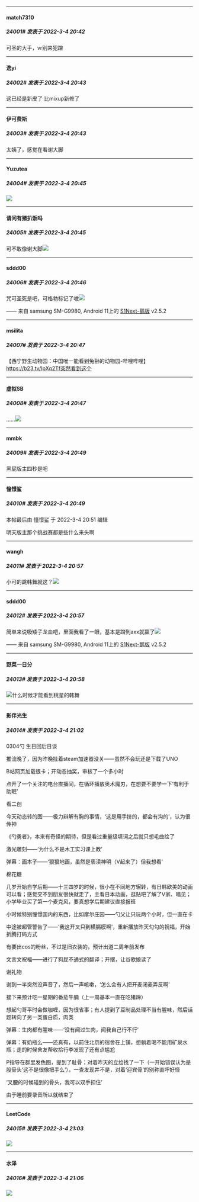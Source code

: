 

*****

####  match7310  
##### 24001#       发表于 2022-3-4 20:42

可圣的大手，vr别来犯蹭

*****

####  逸yi  
##### 24002#       发表于 2022-3-4 20:43

这已经是新皮了 比mixup新修了

*****

####  伊可费斯  
##### 24003#       发表于 2022-3-4 20:43

太姨了，感觉在看谢大脚

*****

####  Yuzutea  
##### 24004#       发表于 2022-3-4 20:45

<img src="https://static.saraba1st.com/image/smiley/face2017/125.png" referrerpolicy="no-referrer">



*****

####  请问有猪扒饭吗  
##### 24005#       发表于 2022-3-4 20:45

可不敢像谢大脚<img src="https://static.saraba1st.com/image/smiley/face2017/067.png" referrerpolicy="no-referrer">

*****

####  sddd00  
##### 24006#       发表于 2022-3-4 20:46

咒可圣死是吧，可格勃标记了嗷<img src="https://static.saraba1st.com/image/smiley/face2017/037.png" referrerpolicy="no-referrer">

—— 来自 samsung SM-G9980, Android 11上的 [S1Next-鹅版](https://github.com/ykrank/S1-Next/releases) v2.5.2

*****

####  msilita  
##### 24007#       发表于 2022-3-4 20:47

【西宁野生动物园：中国唯一能看到兔狲的动物园-哔哩哔哩】 https://b23.tv/IpXq2Tf突然看到这个

*****

####  虚拟SB  
##### 24008#       发表于 2022-3-4 20:47

……<img src="https://static.saraba1st.com/image/smiley/face2017/019.png" referrerpolicy="no-referrer">

*****

####  mmbk  
##### 24009#       发表于 2022-3-4 20:49

黑屁版主四秒是吧

*****

####  憧憬鲨  
##### 24010#       发表于 2022-3-4 20:49

 本帖最后由 憧憬鲨 于 2022-3-4 20:51 编辑 

明天版主那个挑战赛都是些什么来头啊

*****

####  wangh  
##### 24011#       发表于 2022-3-4 20:57

小可的跳韩舞就这？<img src="https://static.saraba1st.com/image/smiley/face2017/004.gif" referrerpolicy="no-referrer">

*****

####  sddd00  
##### 24012#       发表于 2022-3-4 20:57

简单来说吸矮子龙血吧，里面我看了一眼，基本是蹭到axx就赢了<img src="https://static.saraba1st.com/image/smiley/face2017/009.gif" referrerpolicy="no-referrer">

—— 来自 samsung SM-G9980, Android 11上的 [S1Next-鹅版](https://github.com/ykrank/S1-Next/releases) v2.5.2

*****

####  野菜一日分  
##### 24013#       发表于 2022-3-4 20:58

<img src="https://static.saraba1st.com/image/smiley/face2017/002.png" referrerpolicy="no-referrer">什么时候才能看到桃星的韩舞

*****

####  影伴光生  
##### 24014#       发表于 2022-3-4 21:02

0304勺 生日回后日谈

推流晚了，因为昨晚挂着steam加速器没关——虽然不会玩还是下载了UNO

B站网页加载很卡；开动态抽奖，审核了一个多小时

点开了一个关注的电台直播间，在循环播放奥术魔刃，在想要不要学一下‘有利于助眠’

看二创

今天动态转的图——极力辩解有胸的事情，‘这是用手挤的，都会有沟的’，认为很传神

《勺勇者》，本来有奇怪的期待，但是看过重量级填词之后就只想毛曲绘了

激光雕刻——‘为什么不是木工实习课上教’

弹幕：画本子——‘狠狠地画，虽然是亵渎神明（V起来了）但我想看’

棉花糖

几岁开始自学后期——十三四岁的时候，很小在不同地方辗转，有日韩欧美的动画可以看；感觉交不到朋友很快就走了，主看日本动画，逛贴吧了解了V家、唱见；小学毕业买了第一个麦克风，要真想学后期建议直接报班

小时候特别憧憬国内的东西，比如摩尔庄园——勺父让只玩两个小时，但一直在卡

中途被超管警告了——‘我这开叉只到横膈膜啊’，重新播放昨天勾勾的祝福，开始折腾打码方式

有要出cos的粉丝，不过是旧衣装的，预计出道二周年前发布

文言文祝福——进行了狗屁不通式的翻译；开摆，让谷歌娘读了

谢礼物

谢到一半突然没声音了，然后一声咳嗽，‘怎么会有人把开麦闭麦弄反啊’

接下来预计吃一星期的番茄牛腩（上一周基本一直在吃猪蹄）

想起勺哥平时会做咖喱，因为很省事；有人提到了豆制品处理不当有腥味，然后话题转向了另一类蛋白质，肉类

弹幕：生肉都有腥味——‘没有闻过生肉，闻我自己行不行’

弹幕：有奶瓶么——还真有，以前住北京的宿舍在上铺，想躺着喝不能用矿泉水瓶；走的时候舍友帮收拾行李发现了还有点尴尬

P指导在群里发色图，提到了耻骨；对着昨天的立绘找了一下（一开始错误认为是股骨头‘这不是很像把手么’），一查发现并不是，对着‘迎宾骨’的别称直呼好怪

‘叉腰的时候碰到的骨头，我可以双手扣住’

由于睡前要录音所以就结束了

*****

####  LeetCode  
##### 24015#       发表于 2022-3-4 21:03

<img src="https://static.saraba1st.com/image/smiley/face2017/009.gif" referrerpolicy="no-referrer">

*****

####  水泽  
##### 24016#       发表于 2022-3-4 21:06

<img src="https://static.saraba1st.com/image/smiley/face2017/072.png" referrerpolicy="no-referrer">

